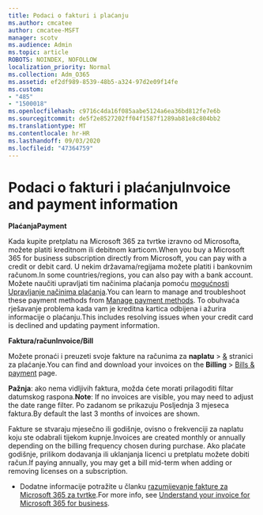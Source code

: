 ```yaml
---
title: Podaci o fakturi i plaćanju
ms.author: cmcatee
author: cmcatee-MSFT
manager: scotv
ms.audience: Admin
ms.topic: article
ROBOTS: NOINDEX, NOFOLLOW
localization_priority: Normal
ms.collection: Adm_O365
ms.assetid: ef2df989-8539-48b5-a324-97d2e09f14fe
ms.custom:
- "485"
- "1500018"
ms.openlocfilehash: c9716c4da16f085aabe5124a6ea36bd812fe7e6b
ms.sourcegitcommit: de5f2e8527202ff04f1587f1289ab81e8c804bb2
ms.translationtype: MT
ms.contentlocale: hr-HR
ms.lasthandoff: 09/03/2020
ms.locfileid: "47364759"
---
```

# <a name="invoice-and-payment-information"></a><span data-ttu-id="15254-102">Podaci o fakturi i plaćanju</span><span class="sxs-lookup"><span data-stu-id="15254-102">Invoice and payment information</span></span>

<span data-ttu-id="15254-103">**Plaćanja**</span><span class="sxs-lookup"><span data-stu-id="15254-103">**Payment**</span></span>

<span data-ttu-id="15254-104">Kada kupite pretplatu na Microsoft 365 za tvrtke izravno od Microsofta, možete platiti kreditnom ili debitnom karticom.</span><span class="sxs-lookup"><span data-stu-id="15254-104">When you buy a Microsoft 365 for business subscription directly from Microsoft, you can pay with a credit or debit card.</span></span>  <span data-ttu-id="15254-105">U nekim državama/regijama možete platiti i bankovnim računom.</span><span class="sxs-lookup"><span data-stu-id="15254-105">In some countries/regions, you can also pay with a bank account.</span></span>  <span data-ttu-id="15254-106">Možete naučiti upravljati tim načinima plaćanja pomoću [mogućnosti Upravljanje načinima plaćanja](https://docs.microsoft.com/microsoft-365/commerce/billing-and-payments/manage-payment-methods).</span><span class="sxs-lookup"><span data-stu-id="15254-106">You can learn to manage and troubleshoot these payment methods from [Manage payment methods](https://docs.microsoft.com/microsoft-365/commerce/billing-and-payments/manage-payment-methods).</span></span> <span data-ttu-id="15254-107">To obuhvaća rješavanje problema kada vam je kreditna kartica odbijena i ažurira informacije o plaćanju.</span><span class="sxs-lookup"><span data-stu-id="15254-107">This includes resolving issues when your credit card is declined and updating payment information.</span></span>

<span data-ttu-id="15254-108">**Faktura/račun**</span><span class="sxs-lookup"><span data-stu-id="15254-108">**Invoice/Bill**</span></span>

<span data-ttu-id="15254-109">Možete pronaći i preuzeti svoje fakture na računima za **naplatu**  >  [&](https://go.microsoft.com/fwlink/p/?linkid=848039) stranici za plaćanje.</span><span class="sxs-lookup"><span data-stu-id="15254-109">You can find and download your invoices on the **Billing** > [Bills & payment](https://go.microsoft.com/fwlink/p/?linkid=848039) page.</span></span>  

<span data-ttu-id="15254-110">**Pažnja**: ako nema vidljivih faktura, možda ćete morati prilagoditi filtar datumskog raspona.</span><span class="sxs-lookup"><span data-stu-id="15254-110">**Note**: If no invoices are visible, you may need to adjust the date range filter.</span></span>  <span data-ttu-id="15254-111">Po zadanom se prikazuju Posljednja 3 mjeseca faktura.</span><span class="sxs-lookup"><span data-stu-id="15254-111">By default the last 3 months of invoices are shown.</span></span>

<span data-ttu-id="15254-112">Fakture se stvaraju mjesečno ili godišnje, ovisno o frekvenciji za naplatu koju ste odabrali tijekom kupnje.</span><span class="sxs-lookup"><span data-stu-id="15254-112">Invoices are created monthly or annually depending on the billing frequency chosen during purchase.</span></span>  <span data-ttu-id="15254-113">Ako plaćate godišnje, prilikom dodavanja ili uklanjanja licenci u pretplatu možete dobiti račun.</span><span class="sxs-lookup"><span data-stu-id="15254-113">If paying annually, you may get a bill mid-term when adding or removing licenses on a subscription.</span></span>

- <span data-ttu-id="15254-114">Dodatne informacije potražite u članku [razumijevanje fakture za Microsoft 365 za tvrtke](https://docs.microsoft.com/microsoft-365/commerce/billing-and-payments/understand-your-invoice2).</span><span class="sxs-lookup"><span data-stu-id="15254-114">For more info, see [Understand your invoice for Microsoft 365 for business](https://docs.microsoft.com/microsoft-365/commerce/billing-and-payments/understand-your-invoice2).</span></span>